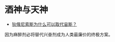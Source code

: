 # 酒神与天神

- [狄俄尼索斯为什么可以取代宙斯？](https://www.zhihu.com/question/351515039/answer/1064265349)


因为麻醉剂必将替代兴奋剂成为人类最廉价的终极方案。